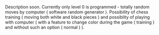 Description soon.
Currently only level 0 is programmed - totally random moves by computer
( software random generator ).
Possibility of chess training ( moving both white and black pieces ) and
possiblity of playing with computer ( with a feature to change color during the game
( training ) and without such an option ( normal ) ).
